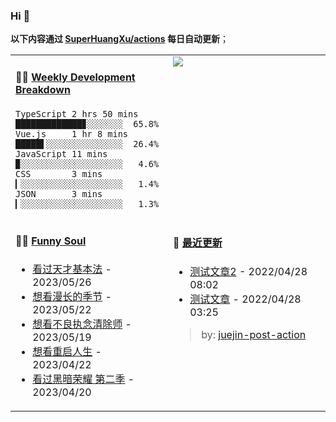 
### Hi 👋

**以下内容通过 <a href="https://github.com/SuperHuangXu/SuperHuangXu/actions" target="_blank">SuperHuangXu/actions</a> 每日自动更新**；

<table width="800px">
<tr>
<td valign="top" width="50%">

#### 🏊‍♂️ <a href="https://gist.github.com/SuperHuangXu/d3e32e70ad1d22b5a3c5e8fc3c67dcc5" target="_blank">Weekly Development Breakdown</a>

```text
TypeScript 2 hrs 50 mins  █████████████▊░░░░░░░  65.8%
Vue.js     1 hr 8 mins    █████▌░░░░░░░░░░░░░░░  26.4%
JavaScript 11 mins        ▉░░░░░░░░░░░░░░░░░░░░   4.6%
CSS        3 mins         ▎░░░░░░░░░░░░░░░░░░░░   1.4%
JSON       3 mins         ▎░░░░░░░░░░░░░░░░░░░░   1.3%
```

</td>
<td valign="top" width="50%">
<a href="https://github.com/SuperHuangXu">
  <img align="center" src="https://github-readme-stats.vercel.app/api/top-langs/?username=SuperHuangXu&layout=compact&theme=radical" />
</a>
</td>
</tr>
<tr>
<td valign="top" width="50%">

#### 🤾‍♂️ <a href="https://www.douban.com/people/135404786/" target="_blank">Funny Soul</a>

* <a href='http://movie.douban.com/subject/34982236/' target='_blank'>看过天才基本法</a> - 2023/05/26
* <a href='http://movie.douban.com/subject/35588177/' target='_blank'>想看漫长的季节</a> - 2023/05/22
* <a href='http://movie.douban.com/subject/35839999/' target='_blank'>想看不良执念清除师</a> - 2023/05/19
* <a href='http://movie.douban.com/subject/36156235/' target='_blank'>想看重启人生</a> - 2023/04/22
* <a href='http://movie.douban.com/subject/36193784/' target='_blank'>看过黑暗荣耀 第二季</a> - 2023/04/20

</td>
<td valign="top" width="50%">

#### 🤾‍ <a href="https://juejin.cn/user/4142615541064046" target="_blank">最近更新</a>
  * <a href='https://juejin.cn/post/7091561831067566117' target='_blank'>测试文章2</a> - 2022/04/28 08:02
* <a href='https://juejin.cn/post/7091490504222703652' target='_blank'>测试文章</a> - 2022/04/28 03:25

> by: [juejin-post-action](https://github.com/SuperHuangXu/juejin-post-action)

</td>
</tr>
</table>
